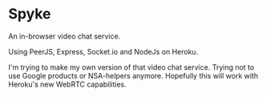 Spyke
=====

An in-browser video chat service.

Using PeerJS, Express, Socket.io and NodeJs on Heroku.

I'm trying to make my own version of that video chat service. 
Trying not to use Google products or NSA-helpers anymore. 
Hopefully this will work with Heroku's new WebRTC capabilities.
